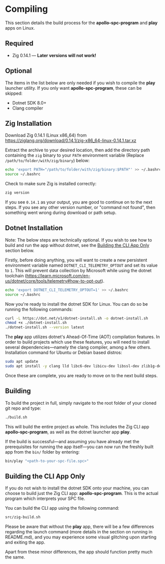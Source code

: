# Compiling
This section details the build process for the **apollo-spc-program** and **play** apps on Linux.

## Required
- Zig 0.14.1 — **Later versions will not work!**

## Optional
The items in the list below are only needed if you wish to compile the **play** launcher utility. If you only want **apollo-spc-program**, these can be skipped:
- Dotnet SDK 8.0+
- Clang compiler

## Zig Installation
Download Zig 0.14.1 (Linux x86_64) from https://ziglang.org/download/0.14.1/zig-x86_64-linux-0.14.1.tar.xz

Extract the archive to your desired location, then add the directory path containing the `zig` binary to your `PATH` environment variable (Replace `/path/to/folder/with/zig/binary`) below:

```bash
echo 'export PATH="/path/to/folder/with/zig/binary:$PATH"' >> ~/.bashrc
source ~/.bashrc
```

Check to make sure Zig is installed correctly:

```bash
zig version
```

If you see `0.14.1` as your output, you are good to continue on to the next steps. If you see any other version number, or "command not found", then something went wrong during download or path setup.

## Dotnet Installation
Note: The below steps are technically optional. If you wish to see how to build and run the app without dotnet, see the [Building the CLI App Only](#building-the-cli-app-only) section below.

Firstly, before doing anything, you will want to create a new persistent environment variable named `DOTNET_CLI_TELEMETRY_OPTOUT` and set its value to `1`. This will prevent data collection by Microsoft while using the dotnet toolchain (https://learn.microsoft.com/en-us/dotnet/core/tools/telemetry#how-to-opt-out).

```bash
echo 'export DOTNET_CLI_TELEMETRY_OPTOUT=1' >> ~/.bashrc
source ~/.bashrc
```

Now you're ready to install the dotnet SDK for Linux. You can do so be running the following commands:
```bash
curl -L https://dot.net/v1/dotnet-install.sh -o dotnet-install.sh
chmod +x ./dotnet-install.sh
./dotnet-install.sh --version latest
```

The **play** app utilizes dotnet's Ahead-Of-Time (AOT) compilation features. In order to build projects which use these features, you will need to install several dependencies—namely the clang compiler, among a few others. Installation command for Ubuntu or Debian based distros:

```bash
sudo apt update
sudo apt install -y clang lld libc6-dev libicu-dev libssl-dev zlib1g-dev
```

Once these are complete, you are ready to move on to the next build steps.

## Building
To build the project in full, simply navigate to the root folder of your cloned git repo and type:

```bash
./build.sh
```

This will build the entire project as whole. This includes the Zig CLI app **apollo-spc-program**, as well as the dotnet launcher app **play**.

If the build is successful—and assuming you have already met the prerequisites for running the app itself—you can now run the freshly built app from the `bin/` folder by entering:
```bash
bin/play "<path-to-your-spc-file.spc>"
```

## Building the CLI App Only
If you do not wish to install the dotnet SDK onto your machine, you can choose to build just the Zig CLI app: **apollo-spc-program**. This is the actual program which interprets your SPC file.

You can build the CLI app using the following command:

```bash
src/zig-build.sh
```

Please be aware that without the **play** app, there will be a few differences regarding the launch command (more details in the section on running in README.md), and you may experience some visual glitching upon starting and exiting the app. 

Apart from these minor differences, the app should function pretty much the same.